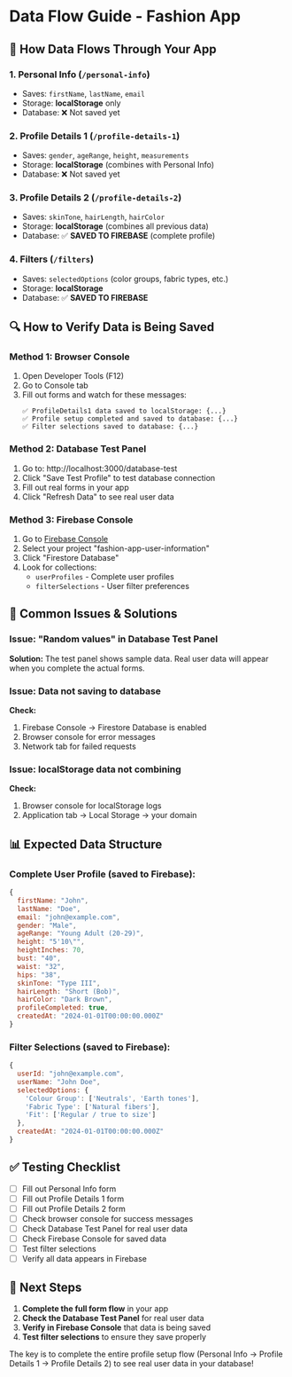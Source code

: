 # Data Flow Guide - Fashion App

## 🔄 How Data Flows Through Your App

### 1. **Personal Info** (`/personal-info`)
- Saves: `firstName`, `lastName`, `email`
- Storage: **localStorage** only
- Database: ❌ Not saved yet

### 2. **Profile Details 1** (`/profile-details-1`)
- Saves: `gender`, `ageRange`, `height`, `measurements`
- Storage: **localStorage** (combines with Personal Info)
- Database: ❌ Not saved yet

### 3. **Profile Details 2** (`/profile-details-2`)
- Saves: `skinTone`, `hairLength`, `hairColor`
- Storage: **localStorage** (combines all previous data)
- Database: ✅ **SAVED TO FIREBASE** (complete profile)

### 4. **Filters** (`/filters`)
- Saves: `selectedOptions` (color groups, fabric types, etc.)
- Storage: **localStorage**
- Database: ✅ **SAVED TO FIREBASE**

## 🔍 How to Verify Data is Being Saved

### Method 1: Browser Console
1. Open Developer Tools (F12)
2. Go to Console tab
3. Fill out forms and watch for these messages:
   ```
   ✅ ProfileDetails1 data saved to localStorage: {...}
   ✅ Profile setup completed and saved to database: {...}
   ✅ Filter selections saved to database: {...}
   ```

### Method 2: Database Test Panel
1. Go to: http://localhost:3000/database-test
2. Click "Save Test Profile" to test database connection
3. Fill out real forms in your app
4. Click "Refresh Data" to see real user data

### Method 3: Firebase Console
1. Go to [Firebase Console](https://console.firebase.google.com/)
2. Select your project "fashion-app-user-information"
3. Click "Firestore Database"
4. Look for collections:
   - `userProfiles` - Complete user profiles
   - `filterSelections` - User filter preferences

## 🚨 Common Issues & Solutions

### Issue: "Random values" in Database Test Panel
**Solution:** The test panel shows sample data. Real user data will appear when you complete the actual forms.

### Issue: Data not saving to database
**Check:**
1. Firebase Console → Firestore Database is enabled
2. Browser console for error messages
3. Network tab for failed requests

### Issue: localStorage data not combining
**Check:**
1. Browser console for localStorage logs
2. Application tab → Local Storage → your domain

## 📊 Expected Data Structure

### Complete User Profile (saved to Firebase):
```javascript
{
  firstName: "John",
  lastName: "Doe", 
  email: "john@example.com",
  gender: "Male",
  ageRange: "Young Adult (20-29)",
  height: "5'10\"",
  heightInches: 70,
  bust: "40",
  waist: "32", 
  hips: "38",
  skinTone: "Type III",
  hairLength: "Short (Bob)",
  hairColor: "Dark Brown",
  profileCompleted: true,
  createdAt: "2024-01-01T00:00:00.000Z"
}
```

### Filter Selections (saved to Firebase):
```javascript
{
  userId: "john@example.com",
  userName: "John Doe",
  selectedOptions: {
    'Colour Group': ['Neutrals', 'Earth tones'],
    'Fabric Type': ['Natural fibers'],
    'Fit': ['Regular / true to size']
  },
  createdAt: "2024-01-01T00:00:00.000Z"
}
```

## ✅ Testing Checklist

- [ ] Fill out Personal Info form
- [ ] Fill out Profile Details 1 form  
- [ ] Fill out Profile Details 2 form
- [ ] Check browser console for success messages
- [ ] Check Database Test Panel for real user data
- [ ] Check Firebase Console for saved data
- [ ] Test filter selections
- [ ] Verify all data appears in Firebase

## 🎯 Next Steps

1. **Complete the full form flow** in your app
2. **Check the Database Test Panel** for real user data
3. **Verify in Firebase Console** that data is being saved
4. **Test filter selections** to ensure they save properly

The key is to complete the entire profile setup flow (Personal Info → Profile Details 1 → Profile Details 2) to see real user data in your database! 